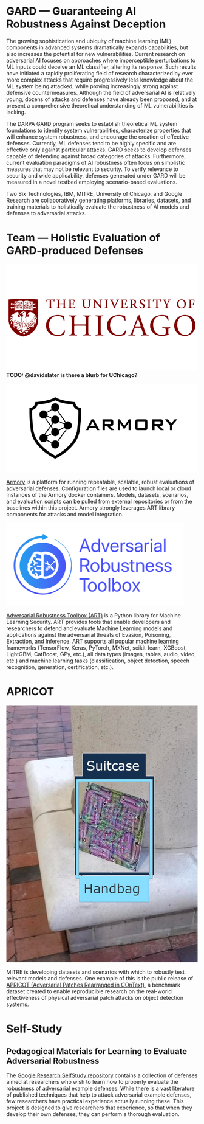 # GARD — Guaranteeing AI Robustness Against Deception

The growing sophistication and ubiquity of machine learning (ML) components in advanced
systems dramatically expands capabilities, but also increases the potential for new
vulnerabilities. Current research on adversarial AI focuses on approaches where
imperceptible perturbations to ML inputs could deceive an ML classifier, altering its
response. Such results have initiated a rapidly proliferating field of research
characterized by ever more complex attacks that require progressively less knowledge
about the ML system being attacked, while proving increasingly strong against defensive
countermeasures. Although the field of adversarial AI is relatively young, dozens of
attacks and defenses have already been proposed, and at present a comprehensive
theoretical understanding of ML vulnerabilities is lacking.

The DARPA GARD program seeks to establish theoretical ML system foundations to identify
system vulnerabilities, characterize properties that will enhance system robustness, and
encourage the creation of effective defenses. Currently, ML defenses tend to be highly
specific and are effective only against particular attacks. GARD seeks to develop
defenses capable of defending against broad categories of attacks. Furthermore, current
evaluation paradigms of AI robustness often focus on simplistic measures that may not be
relevant to security. To verify relevance to security and wide applicability, defenses
generated under GARD will be measured in a novel testbed employing scenario-based
evaluations.

Two Six Technologies, IBM, MITRE, University of Chicago, and Google Research are
collaboratively generating platforms, libraries, datasets, and training materials to
holistically evaluate the robustness of AI models and defenses to adversarial attacks.


# Team — Holistic Evaluation of GARD-produced Defenses

![University of Chicago Logo][uchicago]
**TODO: @davidslater is there a blurb for UChicago?**

![Armory Logo][armory-logo]

[Armory][armory] is a platform for running repeatable,
scalable, robust evaluations of adversarial defenses. Configuration files are used to
launch local or cloud instances of the Armory docker containers. Models, datasets,
scenarios, and evaluation scripts can be pulled from external repositories or from the
baselines within this project. Armory strongly leverages ART library components for
attacks and model integration.

![Adversarial Robustness Toolbox Logo][art-logo]

[Adversarial Robustness Toolbox (ART)][art] is a Python library for Machine Learning Security.
ART provides tools that enable developers and researchers to defend and evaluate Machine
Learning models and applications against the adversarial threats of Evasion, Poisoning,
Extraction, and Inference. ART supports all popular machine learning frameworks
(TensorFlow, Keras, PyTorch, MXNet, scikit-learn, XGBoost, LightGBM, CatBoost, GPy,
etc.), all data types (images, tables, audio, video, etc.) and machine learning tasks
(classification, object detection, speech recognition, generation, certification, etc.).



# APRICOT

![APRICOT Patch Example][patch]

MITRE is developing datasets and scenarios with which to robustly test relevant models
and defenses. One example of this is the public release of [APRICOT (Adversarial Patches
Rearranged in COnText)][apricot], a benchmark dataset created to enable reproducible
research on the real-world effectiveness of physical adversarial patch attacks on object
detection systems.



# Self-Study
## Pedagogical Materials for Learning to Evaluate Adversarial Robustness

The [Google Research SelfStudy repository][google] contains a collection of defenses aimed at researchers who wish to learn
how to properly evaluate the robustness of adversarial example defenses. While there is
a vast literature of published techniques that help to attack adversarial example
defenses, few researchers have practical experience actually running these. This project
is designed to give researchers that experience, so that when they develop their own
defenses, they can perform a thorough evaluation.


[uchicago]: images/uchicago.png
[armory-logo]: images/armory.png
[art-logo]: images/art.png
[patch]: images/patch.png
[armory]: https://github.com/twosixlabs/armory
[art]:  https://github.com/Trusted-AI/adversarial-robustness-toolbox
[apricot]: https://apricot.mitre.org/
[google]: https://github.com/google-research/selfstudy-adversarial-robustness
